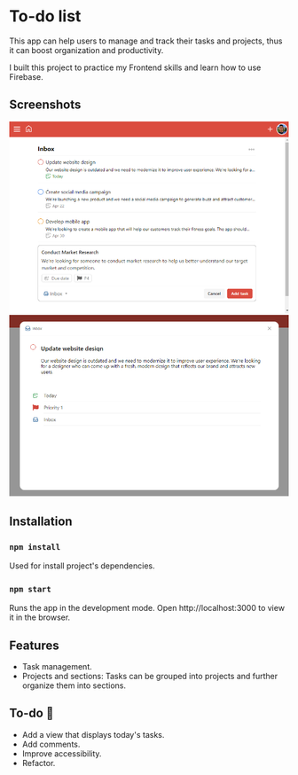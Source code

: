 
# To-do list 

This app can help users to manage and track their tasks and projects, thus it can boost organization and productivity.

I built this project to practice my Frontend skills and learn how to use Firebase. 

## Screenshots

![Preview 1](./screenshots/preview.png)
![Preview 2](./screenshots/preview_2.png)

## Installation

### `npm install`
Used for install project's dependencies.
### `npm start`
Runs the app in the development mode.
Open http://localhost:3000 to view it in the browser.

## Features

- Task management.
- Projects and sections: Tasks can be grouped into projects and further organize them into sections.

## To-do 🎯

- Add a view that displays today's tasks.
- Add comments.
- Improve accessibility.
- Refactor.



